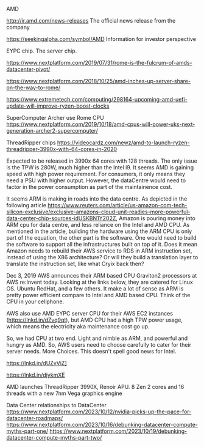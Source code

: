AMD

http://ir.amd.com/news-releases  The official news release from the company

https://seekingalpha.com/symbol/AMD  Information for investor perspective



EYPC chip. The server chip.

https://www.nextplatform.com/2019/07/31/rome-is-the-fulcrum-of-amds-datacenter-pivot/

https://www.nextplatform.com/2018/10/25/amd-inches-up-server-share-on-the-way-to-rome/

https://www.extremetech.com/computing/298164-upcoming-amd-uefi-update-will-improve-ryzen-boost-clocks




SuperComputer Archer use Rome CPU
https://www.nextplatform.com/2019/10/18/amd-cpus-will-power-uks-next-generation-archer2-supercomputer/

 
ThreadRipper chips 
https://videocardz.com/newz/amd-to-launch-ryzen-threadripper-3990x-with-64-cores-in-2020

Expected to be released in 3990x 64 cores with 128 threads.  The only issue is the TPW is 280W, much higher than the Intel i9. 
It seems AMD is gaining speed with high power requirement.  For consumers, it only means they need a PSU with higher output.  However, the dataCentre would need to factor in the power consumption as part of the maintainence cost. 

It seems ARM is making in roads into the data centre. As depicted in the following article https://www.reuters.com/article/us-amazon-com-tech-silicon-exclusive/exclusive-amazons-cloud-unit-readies-more-powerful-data-center-chip-sources-idUSKBN1Y202Z,  Amazon is pouring money into ARM cpu for data centre, and less reliance on the Intel and AMD CPU.  As mentioned in the article, building the hardware using the ARM CPU is only part of the equation, the other part is the software.  One would need to build the software to support all the infrastructures built on top of it.  Does it mean Amazon needs to rebuild their AWS service to RDS in ARM instruction set, instead of using the X86 architecture?  Or will they build a translation layer to translate the instruction set, like what Cryix back then?


Dec 3, 2019 
AWS announces their ARM based CPU Graviton2 processors at AWS re:Invent today.  Looking at the links below, they are catered for Linux OS.   Ubuntu RedHat, and a few others.  It make a lot of sense as ARM is pretty power efficient compare to Intel and AMD based CPU.  Think of the CPU in your cellphone.

AWS also use AMD EYPC server CPU for their AWS EC2 instances (https://lnkd.in/dZvq9qt), but AMD CPU had a high TPW power usage, which means the electricity aka maintenance cost go up. 

So, we had CPU at two end.  Light and nimble as ARM, and powerful and hungry as AMD.  So, AWS users need to choose carefully to cater for their server needs.  More Choices.  This doesn't spell good news for Intel.

https://lnkd.in/dUZvViZ]

https://lnkd.in/djykmXE

AMD launches ThreadRipper 3990X, Renoir APU.
8 Zen 2 cores and 16 threads with a new 7nm Vega graphics engine

Data Center relationships to DataCenter
https://www.nextplatform.com/2023/10/12/nvidia-picks-up-the-pace-for-datacenter-roadmaps/
https://www.nextplatform.com/2023/10/16/debunking-datacenter-compute-myths-part-one/
https://www.nextplatform.com/2023/10/19/debunking-datacenter-compute-myths-part-two/

